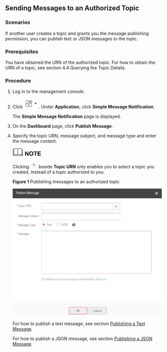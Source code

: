 ## Sending Messages to an Authorized Topic

### Scenarios

If another user creates a topic and grants you the message publishing permission, you can publish text or JSON messages to the topic.

### Prerequisites

You have obtained the URN of the authorized topic. For how to obtain the URN of a topic, see section 4.4 Querying the Topic Details.

### Procedure

1.  Log in to the management console.

2.  Click ![](./figure/001.png). Under **Application**, click **Simple Message Notification**.

	The **Simple Message Notification** page is displayed.

1.  On the **Dashboard** page, click **Publish Message**.

2.  Specify the topic URN, message subject, and message type and enter the message content.

	![](./figure/note.png)

	   Clicking ![](./figure/plus.png) beside **Topic URN** only enables you to select a topic you created, instead of a topic authorized to you.

	**Figure 1** Publishing messages to an authorized topic

	![](./figure/publish.png)

	For how to publish a text message, see section <a href="Publishing a Text Message">Publishing a Text Message</a>. 

    For how to publish a JSON message, see section <a href="Publishing a JSON Message">Publishing a JSON Message</a>.
